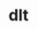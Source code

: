 ---
codehost: https://github.com/https://github.com/dlt-hub/dlt
logohandle: dlthub
sort: dlthub
title: dlt
website: https://dlthub.com/
---